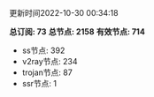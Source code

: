 更新时间2022-10-30 00:34:18

**总订阅: 73**
**总节点: 2158**
**有效节点: 714**
- ss节点: 392
- v2ray节点: 234
- trojan节点: 87
- ssr节点: 1
